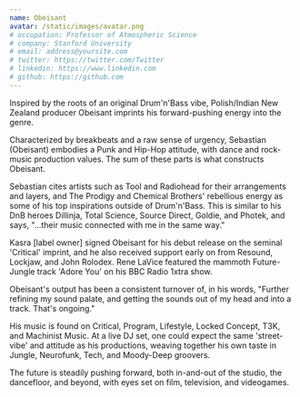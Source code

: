 ```yaml
---
name: Obeisant
avatar: /static/images/avatar.png
# occupation: Professor of Atmospheric Science
# company: Stanford University
# email: address@yoursite.com
# twitter: https://twitter.com/Twitter
# linkedin: https://www.linkedin.com
# github: https://github.com
---
```


Inspired by the roots of an original Drum'n'Bass vibe, Polish/Indian New Zealand producer Obeisant imprints his forward-pushing energy into the genre.

Characterized by breakbeats and a raw sense of urgency, Sebastian (Obeisant) embodies a Punk and Hip-Hop attitude, with dance and rock-music production values. The sum of these parts is what constructs Obeisant.

Sebastian cites artists such as Tool and Radiohead for their arrangements and layers, and The Prodigy and Chemical Brothers' rebellious energy as some of his top inspirations outside of Drum'n'Bass. This is similar to his DnB heroes Dillinja, Total Science, Source Direct, Goldie, and Photek, and says, "...their music connected with me in the same way."

Kasra [label owner] signed Obeisant for his debut release on the seminal 'Critical' imprint, and he also received support early on from Resound, Lockjaw, and John Rolodex. Rene LaVice featured the mammoth Future-Jungle track 'Adore You' on his BBC Radio 1xtra show.

Obeisant's output has been a consistent turnover of, in his words, "Further refining my sound palate, and getting the sounds out of my head and into a track. That's ongoing."

His music is found on Critical, Program, Lifestyle, Locked Concept, T3K, and Machinist Music. At a live DJ set, one could expect the same 'street-vibe' and attitude as his productions, weaving together his own taste in Jungle, Neurofunk, Tech, and Moody-Deep groovers.

The future is steadily pushing forward, both in-and-out of the studio, the dancefloor, and beyond, with eyes set on film, television, and videogames.
